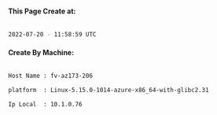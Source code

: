 
   
#### This Page Create at:

```bash

2022-07-20 - 11:58:59 UTC

```

#### Create By Machine:

```bash

Host Name : fv-az173-206

platform  : Linux-5.15.0-1014-azure-x86_64-with-glibc2.31

Ip Local  : 10.1.0.76

```

